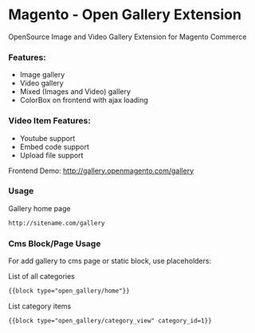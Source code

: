 # Magento - Open Gallery Extension

OpenSource Image and Video Gallery Extension for Magento Commerce

### Features:
* Image gallery
* Video gallery
* Mixed (Images and Video) gallery
* ColorBox on frontend with ajax loading

### Video Item Features:
* Youtube support
* Embed code support
* Upload file support

Frontend Demo: http://gallery.openmagento.com/gallery

### Usage

Gallery home page
```html
http://sitename.com/gallery
```

### Cms Block/Page Usage
For add gallery to cms page or static block, use placeholders:

List of all categories
```html
{{block type="open_gallery/home"}}
```

List category items
```html
{{block type="open_gallery/category_view" category_id=1}}
```

